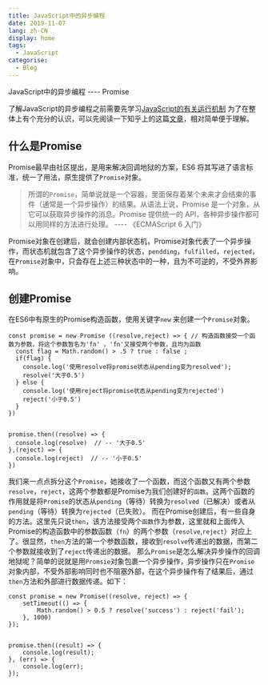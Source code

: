 ```yaml
---
title: JavaScript中的异步编程
date: 2019-11-07
lang: zh-CN
display: home
tags:
  - JavaScript
categorise:
  - Blog
---
```


JavaScript中的异步编程 ---- Promise

<!-- more -->

  了解JavaScript的异步编程之前需要先学习[JavaScript的有关运行机制](https://blog.webhbz.com/Pages/eventloop.html)
为了在整体上有个充分的认识，可以先阅读一下知乎上的这篇[文章](https://zhuanlan.zhihu.com/p/66593213)，相对简单便于理解。

## 什么是Promise

  Promise最早由社区提出，是用来解决回调地狱的方案，ES6 将其写进了语言标准，统一了用法，原生提供了`Promise`对象。
> 所谓的`Promise`，简单说就是一个容器，里面保存着某个未来才会结束的事件（通常是一个异步操作）的结果。从语法上说，Promise 是一个对象，从它可以获取异步操作的消息。Promise 提供统一的 API，各种异步操作都可以用同样的方法进行处理。   ---- 《ECMAScript 6 入门》

Promise对象在创建后，就会创建内部状态机，Promise对象代表了一个异步操作，而状态机就包含了这个异步操作的状态，`pendding`，`fulfilled`，`rejected`，
在`Promise`对象中，只会存在上述三种状态中的一种，且为不可逆的，不受外界影响。

## 创建Promise
在ES6中有原生的Promise构造函数，使用关键字`new` 来创建一个`Promise`对象。
```
const promise = new Promise ((resolve,reject) => { // 构造函数接受一个函数为参数，将这个参数暂名为'fn' ，'fn'又接受两个参数，且均为函数
  const flag = Math.random() > .5 ? true : false ;
  if(flag) {
    console.log('使用resolve将promise状态从pending变为resolved');
    resolve('大于0.5')
  } else {
    console.log('使用reject将promise状态从pending变为rejected')
    reject('小于0.5')
  }
})


promise.then((resolve) => {
  console.log(resolve)  // -- '大于0.5'
},(reject) => {
  console.log(reject)  // -- '小于0.5'
})

```
我们来一点点拆分这个`Promise`，她接收了一个函数，而这个函数又有两个参数`resolve`，`reject`，这两个参数都是Promise为我们创建好的`函数`。这两个函数的作用就是将`Promise`的状态从`pending`（等待）转换为`resolved`（已解决）或者从`pending`（等待）转换为`rejected`（已失败）。
而在Promise创建后，有一些自身的方法。这里先只说`then`，该方法接受两个`函数`作为参数，这里就和上面传入Promise的构造函数中的参数函数（`fn`）的两个参数（`resolve`,`reject`）对应上了。很显然，`then`方法的第一个参数函数，接收到`resolve`传递出的数据，而第二个参数就接收到了`reject`传递出的数据。
那么`Promise`是怎么解决异步操作的回调地狱呢？简单的说就是用`Promsie`对象包裹一个异步操作，异步操作只在`Promise`对象内部，不受外部影响同时也不阻塞外部，在这个异步操作有了结果后，通过`then`方法和外部进行数据传递。如下：
```
const promise = new Promise((resolve, reject) => {
    setTimeout(() => {
        Math.random() > 0.5 ? resolve('success') : reject('fail');
    }, 1000)
});


promise.then((result) => {
    console.log(result);
}, (err) => {
    console.log(err);
});

```
